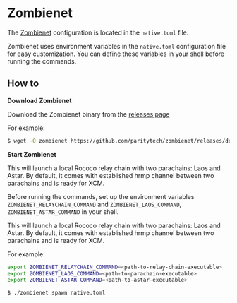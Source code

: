 # Zombienet

The [Zombienet](https://github.com/paritytech/zombienet) configuration is located in the `native.toml` file.

Zombienet uses environment variables in the `native.toml` configuration file for easy customization. You can define these variables in your shell before running the commands. 

## How to

**Download Zombienet**

Download the Zombienet binary from the [releases page](https://github.com/paritytech/zombienet/releases)

For example:

```sh
$ wget -O zombienet https://github.com/paritytech/zombienet/releases/download/v1.3.106/zombienet-linux-x64 && chmod +x zombienet
```

**Start Zombienet**

This will launch a local Rococo relay chain with two parachains: Laos and Astar. By default, it comes with established hrmp channel between two parachains and is ready for XCM.

Before running the commands, set up the environment variables `ZOMBIENET_RELAYCHAIN_COMMAND` and `ZOMBIENET_LAOS_COMMAND`, `ZOMBIENET_ASTAR_COMMAND` in your shell. 

This will launch a local Rococo relay chain with two parachains: Laos and Astar. By default, it comes with established hrmp channel between two parachains and is ready for XCM.

For example:

```sh
export ZOMBIENET_RELAYCHAIN_COMMAND=<path-to-relay-chain-executable>
export ZOMBIENET_LAOS_COMMAND=<path-to-parachain-executable>
export ZOMBIENET_ASTAR_COMMAND=<path-to-astar-executable>
```

```sh
$ ./zombienet spawn native.toml
```

